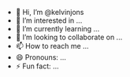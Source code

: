 - 👋 Hi, I’m @kelvinjons
- 👀 I’m interested in ...
- 🌱 I’m currently learning ...
- 💞️ I’m looking to collaborate on ...
- 📫 How to reach me ...
- 😄 Pronouns: ...
- ⚡ Fun fact: ...

<!---
kelvinjons/kelvinjons is a ✨ special ✨ repository because its `README.md` (this file) appears on your GitHub profile.
You can click the Preview link to take a look at your changes.
--->
